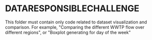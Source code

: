 # DATARESPONSIBLECHALLENGE

This folder must contain only code related to  dataset visualization and comparison. For example, "Comparing the different WWTP flow over different regions", or "Boxplot generating for day of the week"

